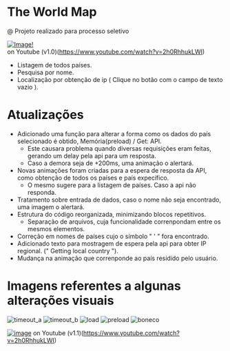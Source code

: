 # The World Map
@ Projeto realizado para processo seletivo  

[![Image!](https://user-images.githubusercontent.com/25700237/116011049-4c459380-a5f9-11eb-8aba-98caa7e9a0f7.png)](https://www.youtube.com/watch?v=2h0RhhukLWI)  
on Youtube (v1.0)(https://www.youtube.com/watch?v=2h0RhhukLWI)

* Listagem de todos países.
* Pesquisa por nome.
* Localização por obtenção de ip ( Clique no botão com o campo de texto vazio ).


# Atualizações

* Adicionado uma função para alterar a forma como os dados do país selecionado é obtido, Memória(preload) / Get: API.
  * Este causara problema quando diversas requisições eram feitas, gerando um delay pela api para um resposta.
  * Caso a demora seja de +200ms, uma animação o alertará.
* Novas animações foram criadas para a espera de resposta da API, como obtenção de todos os países e país expecífico.
  * O mesmo sugere para a listagem de países. Caso a api não responda.
* Tratamento sobre entrada de dados, caso o nome não seja encontrado, uma imagem o alertará.
* Estrutura do código reorganizada, minimizando blocos repetitivos.
  * Separação de arquivos, cuja funcionalidade correnpondam entre os mesmos elementos.
* Correção em nomes de países cujo o símbolo " ' " fora encontrado.
* Adicionado texto para mostragem de espera pela api para obter IP regional. (" Getting local country ").
* Mudança na animação que correnponde ao país residido pelo usuário.

# Imagens referentes a algunas alterações visuais

![timeout_a](https://user-images.githubusercontent.com/25700237/117083776-d5f11180-ad1b-11eb-8311-da710344b4bf.PNG)
![timeout_b](https://user-images.githubusercontent.com/25700237/117083777-d8536b80-ad1b-11eb-87ff-17276dd25ea8.PNG)
![load](https://user-images.githubusercontent.com/25700237/117083782-da1d2f00-ad1b-11eb-9ce6-df9c0f5f9b7a.PNG)
![preload](https://user-images.githubusercontent.com/25700237/117083783-db4e5c00-ad1b-11eb-8d6e-136870576323.PNG)
![boneco](https://user-images.githubusercontent.com/25700237/117083801-ea350e80-ad1b-11eb-8245-faf0c8921c51.PNG)

[![image](https://user-images.githubusercontent.com/25700237/117085767-0d15f180-ad21-11eb-96a2-8533f3179e75.png)](https://www.youtube.com/watch?v=YFdp4RJkwdQ)
on Youtube (v1.1)(https://www.youtube.com/watch?v=2h0RhhukLWI)

